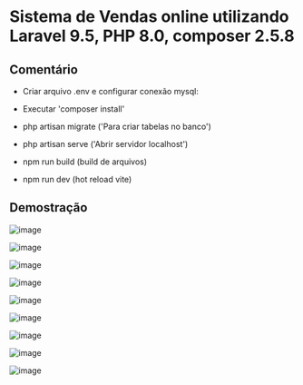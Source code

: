 # Sistema de Vendas online utilizando Laravel 9.5, PHP 8.0, composer 2.5.8

## Comentário

- Criar arquivo .env e configurar conexão mysql:
  
- Executar 'composer install'

- php artisan migrate ('Para criar tabelas no banco')

- php artisan serve ('Abrir servidor localhost')

- npm run build (build de arquivos)

- npm run dev (hot reload vite)

## Demostração

![image](https://github.com/Rafael-jooj/Sistema_Vendas_Laravel9/assets/71270235/0d1f6838-fbc8-4336-af03-48f9a2f079a5)

![image](https://github.com/Rafael-jooj/Sistema_Vendas_Laravel9/assets/71270235/faf6c0c2-990f-45f3-889b-809e5dcae199)

![image](https://github.com/Rafael-jooj/Sistema_Vendas_Laravel9/assets/71270235/9a1a53cf-e92b-43ee-a81f-8169923354cf)

![image](https://github.com/Rafael-jooj/Sistema_Vendas_Laravel9/assets/71270235/08ed2ca6-42b1-4661-a8a5-37698d8dd1ff)

![image](https://github.com/Rafael-jooj/Sistema_Vendas_Laravel9/assets/71270235/59c8f185-fcd9-4adb-8e98-e59a599c8cc3)

![image](https://github.com/Rafael-jooj/Sistema_Vendas_Laravel9/assets/71270235/9ae49a66-0161-4ea4-af6c-f9dd757bb081)

![image](https://github.com/Rafael-jooj/Sistema_Vendas_Laravel9/assets/71270235/d79cf898-2f41-4083-9c6d-c86eedfe7ffa)

![image](https://github.com/Rafael-jooj/Sistema_Vendas_Laravel9/assets/71270235/084a9129-aff0-4044-976e-222c2dc3b0af)

![image](https://github.com/Rafael-jooj/Sistema_Vendas_Laravel9/assets/71270235/bc13f10d-541b-4d42-8771-cb203a39281a)

